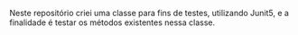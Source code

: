 Neste repositório criei uma classe para fins de testes, utilizando Junit5, e a finalidade é testar os métodos existentes nessa classe. 
